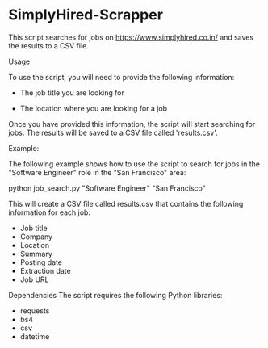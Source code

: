 # SimplyHired-Scrapper

This script searches for jobs on https://www.simplyhired.co.in/ and saves the results to a CSV file.

Usage

To use the script, you will need to provide the following information:

  * The job title you are looking for

  * The location where you are looking for a job

Once you have provided this information, the script will start searching for jobs. The results will be saved to a CSV file called 'results.csv'.

Example:

The following example shows how to use the script to search for jobs in the "Software Engineer" role in the "San Francisco" area:

python job_search.py "Software Engineer" "San Francisco"

This will create a CSV file called results.csv that contains the following information for each job:

* Job title
* Company
* Location
* Summary
* Posting date
* Extraction date
* Job URL
  
Dependencies
The script requires the following Python libraries:

  * requests
  * bs4
  * csv
  * datetime

